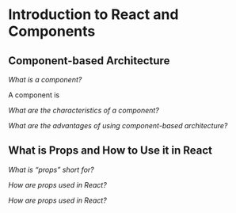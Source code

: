 # Introduction to React and Components

## Component-based Architecture

*What is a component?*

A component is 

*What are the characteristics of a component?*

*What are the advantages of using component-based architecture?*



## What is Props and How to Use it in React

*What is “props” short for?*

*How are props used in React?*

*How are props used in React?*



